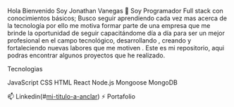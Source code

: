 


Hola Bienvenido Soy Jonathan Vanegas 👋
Soy Programador Full stack con conocimientos básicos; Busco seguir aprendiendo cada vez mas acerca de la tecnología por ello me motiva formar parte de una empresa que me brinde la oportunidad de seguir capacitándome día a día para ser un mejor profesional en el campo tecnológico, desarrollando , creando y fortaleciendo nuevas labores que me motiven .
Este es mi repositorio, aqui podras encontrar algunos proyectos que he realizado.

Tecnologias

JavaScript
CSS
HTML
React
Node.js
Mongoose
MongoDB




📫 Linkedin(#[mi-titulo-a-anclar](https://www.linkedin.com/in/jonathanvanegasdeveloper/))
⚡ Portafolio
